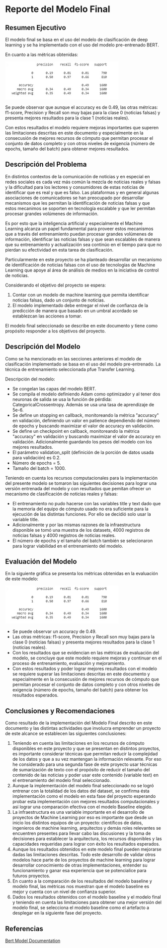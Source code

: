 # Reporte del Modelo Final

## Resumen Ejecutivo

El modelo final se basa en el uso del modelo de clasificación de deep learning y se ha implementado con el uso del modelo pre-entrenado BERT.

En cuanto a las métricas obtenidas:

![Metricas del modelo final](images/metricas_bert.jpg)

Se puede observar que aunque el accuracy es de 0.49, las otras métricas: f1-score, Precision y Recall son muy bajas para la clase 0 (noticias falsas) y presenta mejores resultados para la clase 1 (noticias reales).

Con estos resultados el modelo requiere mejoras importantes que superen las limitaciones descritas en este documento y especialmente en la consecusión de mejores recursos de cómputo que permitan procesar el conjunto de datos completo y con otros niveles de exigencia (número de epochs, tamaño del batch) para obtener mejores resultados.

## Descripción del Problema

En distintos contextos de la comunicación de noticias y en especial en redes sociales es cada vez más común la mezcla de noticias reales y falsas y la dificultad para los lectores y consumidores de estas noticias de identificar que es real y que es falso. Las plataformas y en general algunas asociaciones de comunicadores se han preocupado por desarrollar mecanismos que les permitan la identificación de noticias falsas y que estos mecanimos se soporten en tecnología escalable y que ler permitan procesar grandes volúmenes de información.

Es por esto que la inteligencia artificial y especialmente el Machine Learning alcanza un papel fundamental para proveer estos mecanismos que a través del entrenamiento puedan procesar grandes volúmenes de información, identificar las noticias falsas y que sean escalables de manera que su entrenamiento y actualización sea continúo en el tiempo para que no pierdan su efectividad en esta tarea de clasificación.

Particularmente en este proyecto se ha planteado desarrollar un mecanismo de identificación de noticias falsas con el uso de tecnologías de Machine Learning que apoye al área de análisis de medios en la iniciativa de control de noticias. 
    
Considerando el objetivo del proyecto se espera:
  1. Contar con un modelo de machine learning que permita identificar noticias falsas, dado un conjunto de noticias.
  2. El modelo implementado debe entregar el nivel de confianza de la predicción de manera que basado en un umbral acordado se establezcan las acciones a tomar.

El modelo final seleccionado se describe en este documento y tiene como propósito responder a los objetivos del proyecto.


## Descripción del Modelo

Como se ha mencionado en las secciones anteriores el modelo de clasificación implementado se basa en el uso del modelo pre-entrenado. La técnica de entrenamiento seleccionada pfue Transfer Learning.

Descripción del modelo:

* Se congelan las capas del modelo BERT.
* Se compila el modelo definiendo Adam como optimizador y al tener dos neuronas de salida se usa la función de pérdida: CategoricalCrossentropy. Además se usa una tasa de aprendizaje de 5e-6.
* Se define un stopping en callback, monitoreando la métrica "accuracy" en validación, definiendo un valor en patience dependiendo del número de epochs y buscando maximizar el valor de accuracy en validación.
* Se define un checkpoint en callback, monitoreando la métrica "accuracy" en validación y buscando maximizar el valor de accuracy en validación. Adicionalmente guardando los pesos del modelo con los mejores resultados.
* El parámetro validation_split (definición de la porción de datos usada para validación) es 0.2.
* Número de epochs = 5.
* Tamaño del batch = 1000.

Teniendo en cuenta los recursos computacionales para la implementación del presente modelo se tomaron las siguientes decisiones para lograr una versión entrenada del modelo y con resultados que pemitan ofrecer un mecanismo de clasificación de noticias reales y falsas:

* El entrenamiento no pudo hacerse con las variables title y text dado que la memoria del equipo de cómputo usado no era suficiente para la ejecución de las distintas funciones. Por ello se decidió solo usar la variable title.
* Adicionalmente y por las mismas razones de la infraestructura disponible se tomó una muestra de los datasets, 4000 registros de noticias falsas y 4000 registros de noticias reales.
* El número de epochs y el tamaño del batch también se selecionaron para lograr viabilidad en el entrenamiento del modelo.


## Evaluación del Modelo

En la siguiente gráfica se presenta los métricas obtenidas en la evaluación de este modelo:

![Metricas del modelo final](images/metricas_bert.jpg)

* Se puede observar un accuracy de 0.49.
* Las otras métricas: f1-score, Precision y Recall son muy bajas para la clase 0 (noticias falsas) y presenta mejores resultados para la clase 1 (noticias reales).
* Con los resultados que se evidencian en las métricas de evaluación del modelo, se concluye que este modelo requiere mejoras y continuar en el proceso de entrenamiento, evaluación y mejoramiento.
* Con estos resultados y poder lograr mejores resultados con el modelo se requiere superar las limitaciones descritas en este documento y especialmente en la consecusión de mejores recursos de cómputo que permitan procesar el conjunto de datos completo y con otros niveles de exigencia (número de epochs, tamaño del batch) para obtener los resultados esperados.

## Conclusiones y Recomendaciones

Como resultado de la implementación del Modelo Final descrito en este documento y las distintas actividades que involucra emprender un proyecto de este alcance se establecen las siguientes conclusiones:

1. Teniendo en cuenta las limitaciones en los recursos de cómputo disponibles en este proyecto y que se presentan en distintos proyectos, es importante considerar técnicas que permitan reducir la complejidad de los datos y que a su vez mantengan la información relevante. Por eso he considerado para una segunda fase de este proyecto usar técnicas de sumarización de texto con el propósito de reducir el tamaño del contenido de las noticias y poder usar este contenido (variable text) en el entrenamiento del modelo final seleccionado.
2. Aunque la implementación del modelo final seleccionado no se logró entrenar con la totalidad de los datos del dataset, se confirma ésta implementación como el modelo en esta fase del proyecto esperando probar esta implementación con mejores resultados computacionales y así lograr una comparación efectiva con el modelo Baseline elegido.
3. La infraestructura es una variable importante en el desarrollo de proyectos de Machine Learning por eso es importante que desde un inicio  los distintos equipos de un proyecto: científicos de datos, ingenieros de machine learning, arquitectos y demás roles relevantes se encuentren presentes para llevar cabo las discusiones y la toma de decisiones para establecer la arquitectura, los recursos disponibles y las capacidades requeridas para lograr con éxito los resultados esperados.
4. Aunque los resultados obtenidos en este modelo final pueden mejorarse dadas las limitaciones descritas. Todo este desarrollo de validar otros modelos hace parte de los proyectos de machine learning para lograr desarrollar conocimiento de otras implementaciones, entender su funcionamiento y ganar esa experiencia que se potencialice para futuros proyectos. 
5. En cuanto a la comparación de los resultados del modelo baseline y modelo final, las métricas nos muestran que el modelo baseline es mejor y cuenta con un nivel de confianza superior. 
6. Dados los resultados obtenidos con el modelo baseline y el modelo final y teniendo en cuenta las limitaciones para obtener una mejor versión del modelo final, se selecciona el modelo baseline como el artefacto a desplegar en la siguiente fase del proyecto.


## Referencias

[Bert Model Documentation](https://huggingface.co/docs/transformers/model_doc/bert)

